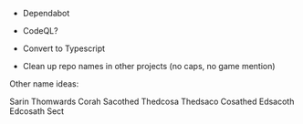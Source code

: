 - Dependabot
- CodeQL?
- Convert to Typescript

- Clean up repo names in other projects (no caps, no game mention)

Other name ideas:

Sarin
Thomwards
Corah
Sacothed
Thedcosa
Thedsaco
Cosathed
Edsacoth
Edcosath
Sect
